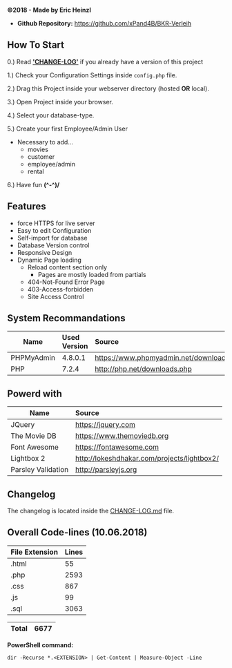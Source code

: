 __©2018 - Made by Eric Heinzl__
* __Github Repository:__ <https://github.com/xPand4B/BKR-Verleih>

## How To Start ##
0.)  Read [__'CHANGE-LOG'__](https://github.com/xPand4B/BKR-Verleih/blob/master/CHANGE-LOG.md) if you already have a version of this project

1.)  Check your Configuration Settings inside ` config.php ` file.

2.)  Drag this Project inside your webserver directory (hosted __OR__ local).

3.)  Open Project inside your browser.

4.)  Select your database-type.

5.)  Create your first Employee/Admin User
* Necessary to add...
    * movies
    * customer
    * employee/admin
    * rental

6.)  Have fun __(^-^)/__


## Features ##
* force HTTPS for live server
* Easy to edit Configuration
* Self-import for database
* Database Version control
* Responsive Design
* Dynamic Page loading
    * Reload content section only
        * Pages are mostly loaded from partials
    * 404-Not-Found Error Page
    * 403-Access-forbidden
    * Site Access Control



## System Recommandations ##
| Name                         | Used Version    | Source                                 |
| ---------------------------- |:--------------- |:-------------------------------------- |
| PHPMyAdmin                   | 4.8.0.1         | https://www.phpmyadmin.net/downloads/  |
| PHP                          | 7.2.4           | http://php.net/downloads.php           |



## Powerd with ##
| Name                         | Source                                                      |
| ---------------------------- |:----------------------------------------------------------- |
| JQuery                       | https://jquery.com                                          |
| The Movie DB                 | https://www.themoviedb.org                                  |
| Font Awesome                 | https://fontawesome.com                                     |
| Lightbox 2                   | http://lokeshdhakar.com/projects/lightbox2/                 |
| Parsley Validation           | http://parsleyjs.org                                        |


## Changelog ##
The changelog is located inside the [CHANGE-LOG.md](https://github.com/xPand4B/BKR-Verleih/blob/master/CHANGE-LOG.md) file.


## Overall Code-lines (10.06.2018) ##
| File Extension         | Lines       |
| ---------------------- |:----------- |
| .html                  |   55        |
| .php                   | 2593        |
| .css                   |  867        |
| .js                    |   99        |
| .sql                   | 3063        |

| Total                  | 6677        |
| ---------------------- |:----------- |

__PowerShell command:__

`dir -Recurse *.<EXTENSION> | Get-Content | Measure-Object -Line`
